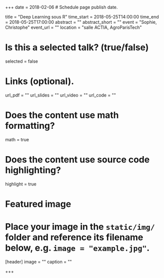 +++
date = 2018-02-06  # Schedule page publish date.

title = "Deep Learning sous R"
time_start = 2018-05-25T14:00:00
time_end = 2018-05-25T17:00:00
abstract = ""
abstract_short = ""
event = "Sophie, Christophe"
event_url = ""
location = "salle ACTIA, AgroParisTech"

# Is this a selected talk? (true/false)
selected = false

# Links (optional).
url_pdf = ""
url_slides = ""
url_video = ""
url_code = ""

# Does the content use math formatting?
math = true

# Does the content use source code highlighting?
highlight = true

# Featured image
# Place your image in the `static/img/` folder and reference its filename below, e.g. `image = "example.jpg"`.
[header]
image = ""
caption = ""

+++
